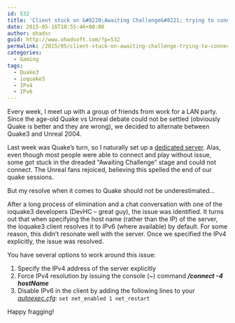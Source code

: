 ```yaml
---
id: 532
title: 'Client stuck on &#8220;Awaiting Challenge&#8221; trying to connect to ioquake3 server'
date: 2015-05-16T10:55:46+00:00
author: ohadsc
guid: http://www.ohadsoft.com/?p=532
permalink: /2015/05/client-stuck-on-awaiting-challenge-trying-to-connect-to-ioquake3-server/
categories:
  - Gaming
tags:
  - Quake3
  - ioquake3
  - IPv4
  - IPv6
---
```

Every week, I meet up with a group of friends from work for a LAN party. Since the age-old Quake vs Unreal debate could not be settled (obviously Quake is better and they are wrong), we decided to alternate between Quake3 and Unreal 2004.

Last week was Quake&#8217;s turn, so I naturally set up a [dedicated server](https://www.quake3world.com/q3guide/servers.html). Alas, even though most people were able to connect and play without issue, some got stuck in the dreaded &#8220;Awaiting Challenge&#8221; stage and could not connect. The Unreal fans rejoiced, believing this spelled the end of our quake sessions.

But my resolve when it comes to Quake should not be underestimated&#8230;

After a long process of elimination and a chat conversation with one of the ioquake3 developers (DevHC &#8211; great guy), the issue was identified. It turns out that when specifying the host name (rather than the IP) of the server, the ioquake3 client resolves it to IPv6 (where available) by default. For some reason, this didn&#8217;t resonate well with the server. Once we specified the IPv4 explicitly, the issue was resolved.

You have several options to work around this issue:

  1. Specify the IPv4 address of the server explicitly
  2. Force IPv4 resolution by issuing the console (~) command **_/connect -4 hostName_**
  3. Disable IPv6 in the client by adding the following lines to your _[autoexec.cfg](https://www.quake3world.com/q3guide/configs.html)_: `set net_enabled 1 net_restart`

Happy fragging!